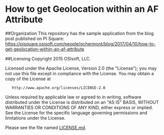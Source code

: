 How to get Geolocation within an AF Attribute
===

##Organization
This repository has the sample application from the blog post published on PI Square:
https://pisquare.osisoft.com/people/gchermont/blog/2017/04/10/how-to-get-geolocation-within-an-af-attribute


##Licensing
Copyright 2015 OSIsoft, LLC.

   Licensed under the Apache License, Version 2.0 (the "License");
   you may not use this file except in compliance with the License.
   You may obtain a copy of the License at

       http://www.apache.org/licenses/LICENSE-2.0

   Unless required by applicable law or agreed to in writing, software
   distributed under the License is distributed on an "AS IS" BASIS,
   WITHOUT WARRANTIES OR CONDITIONS OF ANY KIND, either express or implied.
   See the License for the specific language governing permissions and
   limitations under the License.
   
Please see the file named [LICENSE.md](LICENSE.md).
